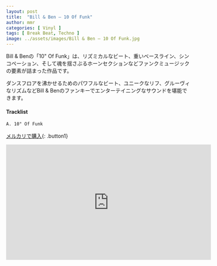 ```yaml
---
layout: post
title:  "Bill & Ben – 10 Of Funk"
author: mmr
categories: [ Vinyl ]
tags: [ Break Beat, Techno ]
image: ../assets/images/Bill & Ben – 10 Of Funk.jpg
---
```


Bill & Benの「10" Of Funk」は、リズミカルなビート、重いベースライン、シンコペーション、そして魂を揺さぶるホーンセクションなどファンクミュージックの要素が詰まった作品です。

ダンスフロアを沸かせるためのパワフルなビート、ユニークなリフ、グルーヴィなリズムなどBill & Benのファンキーでエンターテイニングなサウンドを堪能できます。

#### Tracklist
```md
A. 10" Of Funk
```

[メルカリで購入](https://jp.mercari.com/item/m76971851665?afid=6142608987){: .button1}

<iframe width="560" height="315" src="https://www.youtube.com/embed/LOk7poXXquI?si=1Jx5CFv1ESSnVI5v" title="YouTube video player" frameborder="0" allow="accelerometer; autoplay; clipboard-write; encrypted-media; gyroscope; picture-in-picture; web-share" referrerpolicy="strict-origin-when-cross-origin" allowfullscreen></iframe>